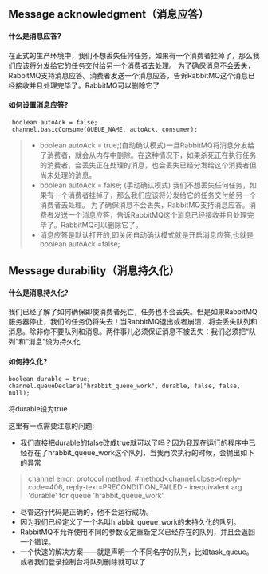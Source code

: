 ## Message acknowledgment（消息应答）
#### 什么是消息应答?
在正式的生产环境中，我们不想丢失任何任务，如果有一个消费者挂掉了，那么我们应该将分发给它的任务交付给另一个消费者去处理。 为了确保消息不会丢失，RabbitMQ支持消息应答。消费者发送一个消息应答，告诉RabbitMQ这个消息已经接收并且处理完毕了。RabbitMQ可以删除它了
#### 如何设置消息应答?
```
 boolean autoAck = false;  
 channel.basicConsume(QUEUE_NAME, autoAck, consumer);   
```
>- boolean autoAck = true;(自动确认模式)一旦RabbitMQ将消息分发给了消费者，就会从内存中删除。在这种情况下，如果杀死正在执行任务的消费者，会丢失正在处理的消息，也会丢失已经分发给这个消费者但尚未处理的消息。
>- boolean autoAck = false; (手动确认模式) 我们不想丢失任何任务，如果有一个消费者挂掉了，那么我们应该将分发给它的任务交付给另一个消费者去处理。 为了确保消息不会丢失，RabbitMQ支持消息应答。消费者发送一个消息应答，告诉RabbitMQ这个消息已经接收并且处理完毕了。RabbitMQ可以删除它了。
>- 消息应答是默认打开的,即关闭自动确认模式就是开启消息应答,也就是boolean autoAck =false;

## Message durability（消息持久化）
#### 什么是消息持久化?
我们已经了解了如何确保即使消费者死亡，任务也不会丢失。但是如果RabbitMQ服务器停止，我们的任务仍将失去！当RabbitMQ退出或者崩溃，将会丢失队列和消息。除非你不要队列和消息。两件事儿必须保证消息不被丢失：我们必须把“队列”和“消息”设为持久化
#### 如何持久化?
```
boolean durable = true;  
channel.queueDeclare("hrabbit_queue_work", durable, false, false, null); 
```
将durable设为true

这里有一点需要注意的问题:

- 我们直接把durable的false改成true就可以了吗？因为我现在运行的程序中已经存在了hrabbit_queue_work这个队列，当我再次执行的时候，会抛出如下的异常

> channel error; protocol method: #method<channel.close>(reply-code=406, reply-text=PRECONDITION_FAILED - inequivalent arg 'durable' for queue 'hrabbit_queue_work'

- 尽管这行代码是正确的，他不会运行成功。
- 因为我们已经定义了一个名叫hrabbit_queue_work的未持久化的队列。
- RabbitMQ不允许使用不同的参数设定重新定义已经存在的队列，并且会返回一个错误。
- 一个快速的解决方案——就是声明一个不同名字的队列，比如task_queue。或者我们登录控制台将队列删除就可以了


